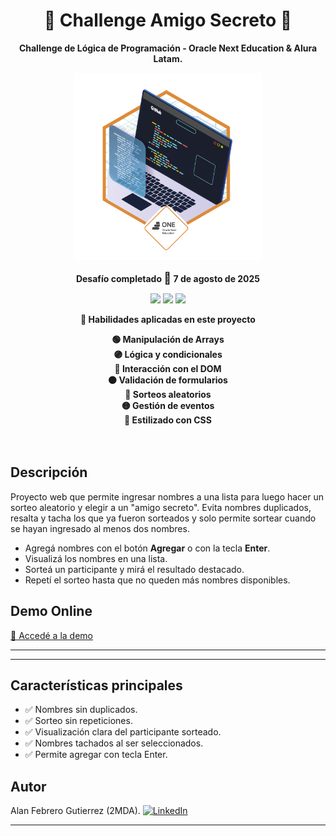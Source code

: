 <h1 align="center"> 🎲 Challenge Amigo Secreto 🎁</h1>

<p align="center"><strong>Challenge de Lógica de Programación - Oracle Next Education & Alura Latam.</strong> </p>

<p align="center"> <img src="assets/insignia.png" width="300" alt="Insignia Alura ONE"/> </p>

<p align="center">
  <strong>Desafío completado <span style="font-size:1.3em;">📅</span> 7 de agosto de 2025</strong>
</p>

<p align="center">
  <img src="https://img.shields.io/badge/-JavaScript-F7DF1E?style=flat-square&logo=javascript&logoColor=black" />
  <img src="https://img.shields.io/badge/-HTML5-E34F26?style=flat-square&logo=html5&logoColor=white" />
  <img src="https://img.shields.io/badge/-CSS3-1572B6?style=flat-square&logo=css3" />
</p>

<p align="center"><strong>🚀 Habilidades aplicadas en este proyecto</strong></p>

<p align="center">
  <b>
    <span style="display:inline-block;width: 260px;">🟢 Manipulación de Arrays</span>
    <span style="display:inline-block;width: 260px;">🟣 Lógica y condicionales</span>
    <span style="display:inline-block;width: 260px;">🔵 Interacción con el DOM</span><br>
    <span style="display:inline-block;width: 260px;">🟠 Validación de formularios</span>
    <span style="display:inline-block;width: 260px;">🎲 Sorteos aleatorios</span>
    <span style="display:inline-block;width: 260px;">🟡 Gestión de eventos</span><br>
    <span style="display:inline-block;width: 260px;">🎨 Estilizado con CSS</span>
    <span style="display:inline-block;width: 260px;"></span>
    <span style="display:inline-block;width: 260px;"></span>
  </b>
</p>

## Descripción

Proyecto web que permite ingresar nombres a una lista para luego hacer un sorteo aleatorio y elegir a un "amigo secreto". Evita nombres duplicados, resalta y tacha los que ya fueron sorteados y solo permite sortear cuando se hayan ingresado al menos dos nombres.

- Agregá nombres con el botón **Agregar** o con la tecla **Enter**.
- Visualizá los nombres en una lista.
- Sorteá un participante y mirá el resultado destacado.
- Repetí el sorteo hasta que no queden más nombres disponibles.


## Demo Online

[🚀 Accedé a la demo](https://alanfebrerogutierrez.github.io/Challenge-Amigo-Secreto/)


---







---


## Características principales

- ✅ Nombres sin duplicados.
- ✅ Sorteo sin repeticiones.
- ✅ Visualización clara del participante sorteado.
- ✅ Nombres tachados al ser seleccionados.
- ✅ Permite agregar con tecla Enter.


## Autor

Alan Febrero Gutierrez (2MDA).
[![LinkedIn](https://img.shields.io/badge/-LinkedIn-blue?style=flat-square&logo=linkedin)](https://www.linkedin.com/in/alanfebrerogutierrez/)


---
